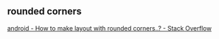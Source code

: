 ## rounded corners
[android - How to make layout with rounded corners..? - Stack Overflow](https://stackoverflow.com/questions/16161448/how-to-make-layout-with-rounded-corners)
